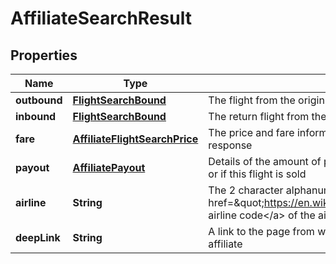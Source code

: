 
# AffiliateSearchResult

## Properties
Name | Type | Description | Notes
------------ | ------------- | ------------- | -------------
**outbound** | [**FlightSearchBound**](FlightSearchBound.md) | The flight from the origin to the destination | 
**inbound** | [**FlightSearchBound**](FlightSearchBound.md) | The return flight from the destination to the origin |  [optional]
**fare** | [**AffiliateFlightSearchPrice**](AffiliateFlightSearchPrice.md) | The price and fare information which applies to all itineraries in this response | 
**payout** | [**AffiliatePayout**](AffiliatePayout.md) | Details of the amount of payout that the affiliate will received per click or if this flight is sold | 
**airline** | **String** | The 2 character alphanumeric &lt;a href&#x3D;\&quot;https://en.wikipedia.org/wiki/Airline_codes\&quot;&gt;IATA airline code&lt;/a&gt; of the airline that is selling this result | 
**deepLink** | **String** | A link to the page from which this result can be purchased from the affiliate | 



